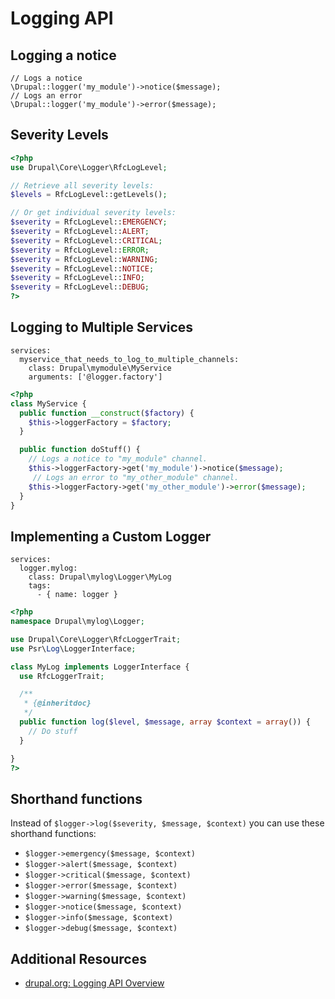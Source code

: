 
# Logging API

## Logging a notice
```
// Logs a notice
\Drupal::logger('my_module')->notice($message);
// Logs an error
\Drupal::logger('my_module')->error($message);
```

## Severity Levels

```php
<?php
use Drupal\Core\Logger\RfcLogLevel;

// Retrieve all severity levels:
$levels = RfcLogLevel::getLevels();

// Or get individual severity levels:
$severity = RfcLogLevel::EMERGENCY;
$severity = RfcLogLevel::ALERT;
$severity = RfcLogLevel::CRITICAL;
$severity = RfcLogLevel::ERROR;
$severity = RfcLogLevel::WARNING;
$severity = RfcLogLevel::NOTICE;
$severity = RfcLogLevel::INFO;
$severity = RfcLogLevel::DEBUG;
?>
```

## Logging to Multiple Services
```
services:
  myservice_that_needs_to_log_to_multiple_channels:
    class: Drupal\mymodule\MyService
    arguments: ['@logger.factory']
```

```php
<?php
class MyService {
  public function __construct($factory) {
    $this->loggerFactory = $factory;
  }

  public function doStuff() {
    // Logs a notice to "my_module" channel.
    $this->loggerFactory->get('my_module')->notice($message);
     // Logs an error to "my_other_module" channel.
    $this->loggerFactory->get('my_other_module')->error($message);
  }
}
```

## Implementing a Custom Logger
```
services:
  logger.mylog:
    class: Drupal\mylog\Logger\MyLog
    tags:
      - { name: logger }
```

```php
<?php
namespace Drupal\mylog\Logger;

use Drupal\Core\Logger\RfcLoggerTrait;
use Psr\Log\LoggerInterface;

class MyLog implements LoggerInterface {
  use RfcLoggerTrait;

  /**
   * {@inheritdoc}
   */
  public function log($level, $message, array $context = array()) {
    // Do stuff
  }

}
?>
```

## Shorthand functions

Instead of `$logger->log($severity, $message, $context)` you can use these shorthand functions:
- `$logger->emergency($message, $context)`
- `$logger->alert($message, $context)`
- `$logger->critical($message, $context)`
- `$logger->error($message, $context)`
- `$logger->warning($message, $context)`
- `$logger->notice($message, $context)`
- `$logger->info($message, $context)`
- `$logger->debug($message, $context)`

## Additional Resources
- [drupal.org: Logging API Overview](https://www.drupal.org/docs/8/api/logging-api/overview)
